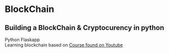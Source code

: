 # BlockChain
## Building a BlockChain & Cryptocurency in python

Python Flaskapp</br>
Learning blockchain based on <a href="https://www.youtube.com/watch?v=KARxDX5DTgY">Course found on Youtube</a>

